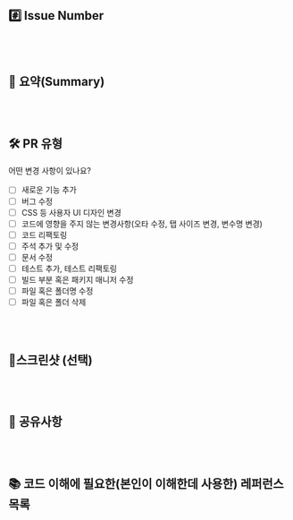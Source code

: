 <!--- Pull Request title = 커밋 메시지와 동일/ 해당 이슈를 close 하지 않을 경우, footer #이슈 번호 제외  -->

## #️⃣ Issue Number

<!--- ex) #이슈번호, #이슈번호 -->

<br/>
<br/>

## 📝 요약(Summary)

<!--- 변경 사항 및 관련 이슈에 대해 간단하게 작성해주세요. -->
<!--- 어떻게보다 무엇을 왜 수정했는지 설명해주세요. -->

<br/>
<br/>


## 🛠️ PR 유형

어떤 변경 사항이 있나요?

- [ ] 새로운 기능 추가
- [ ] 버그 수정
- [ ] CSS 등 사용자 UI 디자인 변경
- [ ] 코드에 영향을 주지 않는 변경사항(오타 수정, 탭 사이즈 변경, 변수명 변경)
- [ ] 코드 리팩토링
- [ ] 주석 추가 및 수정
- [ ] 문서 수정
- [ ] 테스트 추가, 테스트 리팩토링
- [ ] 빌드 부분 혹은 패키지 매니저 수정
- [ ] 파일 혹은 폴더명 수정
- [ ] 파일 혹은 폴더 삭제

<br/>
<br/>

## 📸스크린샷 (선택)

<!--- 없을 시 해당 목차 삭제 바람 -->


<br/>
<br/>


## 💬 공유사항

<!--- 차후 작업 시 염두해야할 부분 -->


<br/>
<br/>


## 📚 코드 이해에 필요한(본인이 이해한데 사용한) 레퍼런스 목록

<!--- 없을 시 해당 목차 삭제 바람 -->


<br/>
<br/>

